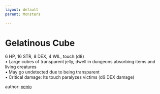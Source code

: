 ```yaml
---
layout: default
parent: Monsters 
   
--- 
```

# Gelatinous Cube
6 HP, 16 STR, 8 DEX, 4 WIL, touch (d8)  
• Large cubes of transparent jelly, dwell in dungeons absorbing items and living creatures  
• May go undetected due to being transparent  
• Critical damage: Its touch paralyzes victims (d6 DEX damage)  




author: [xenio](https://xenioinabottle.blogspot.com/2021/02/classic-monsters-for-cairnito-part-1.html) 


